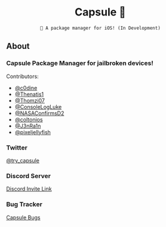 <div align="center">

# Capsule 💊

``` 
🎉 A package manager for iOS! (In Development)
```

</div>

## About

### Capsule Package Manager for jailbroken devices!
Contributors:
- [@c0dine](https://twitter.com/c0dine)
- [@Thenatis1](https://twitter.com/Thenatis1) 
- [@Thomzi07](https://twitter.com/Thomzi07) 
- [@ConsoleLogLuke](https://twitter.com/ConsoleLogLuke)
- [@NASAConfirmsD2](https://twitter.com/NASAConfirmsD2) 
- [@coltonios](https://twitter.com/coltonios) 
- [@J3nRa1n](https://twitter.com/J3nRa1n)
- [@pixeljellyfish](https://twitter.com/pixeljellyfish)<br/> 

### Twitter
[@try_capsule](https://twitter.com/try_capsule) <br/>

### Discord Server
[Discord Invite Link](https://discordapp.com/invite/pE28QcS) <br/>

### Bug Tracker
[Capsule Bugs](https://github.com/trycapsuledev/Capsule-Bugs)<br/>


